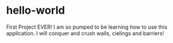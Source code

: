 # hello-world
First Project EVER!
I am so pumped to be learning how to use this application. I will conquer and crush walls, cielings and barriers!  

